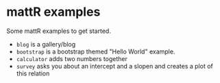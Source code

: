 # mattR examples

Some mattR examples to get started.

- `blog` is a gallery/blog
- `bootstrap` is a bootstrap themed "Hello World" example.
- `calculator` adds two numbers together
- `survey` asks you about an intercept and a slopen and creates a plot of this
  relation
